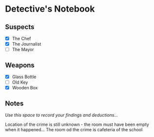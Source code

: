 # Detective's Notebook

## Suspects
- [x] The Chef
- [x] The Journalist
- [ ] The Mayor

## Weapons
- [x] Glass Bottle
- [ ] Old Key
- [x] Wooden Box

## Notes
*Use this space to record your findings and deductions...*

Location of the crime is still unknown - the room must have been empty when it happened...
The room od the crime is cafeteria of the school 
